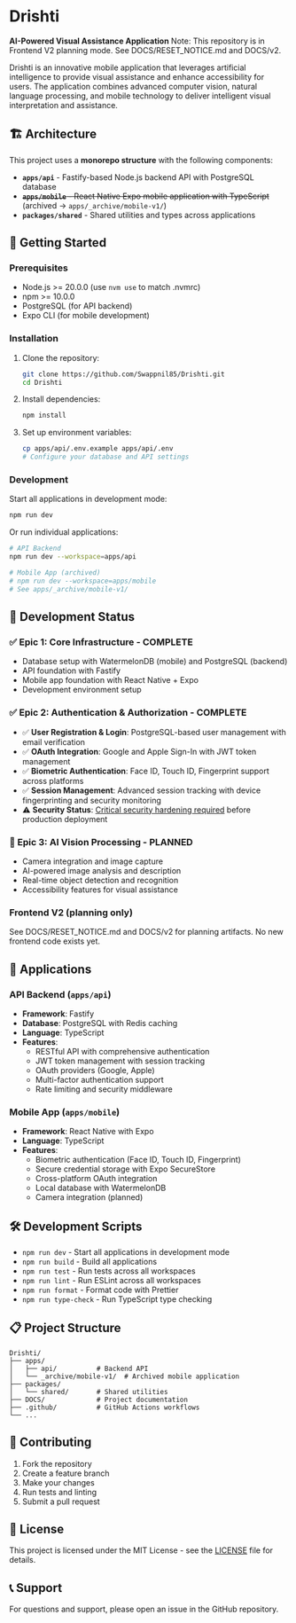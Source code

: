 # Drishti

**AI-Powered Visual Assistance Application**
Note: This repository is in Frontend V2 planning mode. See DOCS/RESET_NOTICE.md and DOCS/v2.


Drishti is an innovative mobile application that leverages artificial intelligence to provide visual assistance and enhance accessibility for users. The application combines advanced computer vision, natural language processing, and mobile technology to deliver intelligent visual interpretation and assistance.

## 🏗️ Architecture

This project uses a **monorepo structure** with the following components:

- **`apps/api`** - Fastify-based Node.js backend API with PostgreSQL database
- ~~**`apps/mobile`** - React Native Expo mobile application with TypeScript~~ (archived → `apps/_archive/mobile-v1/`)
- **`packages/shared`** - Shared utilities and types across applications

## 🚀 Getting Started

### Prerequisites

- Node.js >= 20.0.0 (use `nvm use` to match .nvmrc)
- npm >= 10.0.0
- PostgreSQL (for API backend)
- Expo CLI (for mobile development)

### Installation

1. Clone the repository:

   ```bash
   git clone https://github.com/Swappnil85/Drishti.git
   cd Drishti
   ```

2. Install dependencies:

   ```bash
   npm install
   ```

3. Set up environment variables:
   ```bash
   cp apps/api/.env.example apps/api/.env
   # Configure your database and API settings
   ```

### Development

Start all applications in development mode:

```bash
npm run dev
```

Or run individual applications:

```bash
# API Backend
npm run dev --workspace=apps/api

# Mobile App (archived)
# npm run dev --workspace=apps/mobile
# See apps/_archive/mobile-v1/
```

## 🚀 Development Status

### ✅ Epic 1: Core Infrastructure - COMPLETE

- Database setup with WatermelonDB (mobile) and PostgreSQL (backend)
- API foundation with Fastify
- Mobile app foundation with React Native + Expo
- Development environment setup

### ✅ Epic 2: Authentication & Authorization - COMPLETE

- ✅ **User Registration & Login**: PostgreSQL-based user management with email verification
- ✅ **OAuth Integration**: Google and Apple Sign-In with JWT token management
- ✅ **Biometric Authentication**: Face ID, Touch ID, Fingerprint support across platforms
- ✅ **Session Management**: Advanced session tracking with device fingerprinting and security monitoring
- ⚠️ **Security Status**: [Critical security hardening required](https://github.com/Swappnil85/Drishti/issues/1) before production deployment

### 🔄 Epic 3: AI Vision Processing - PLANNED

- Camera integration and image capture
- AI-powered image analysis and description
- Real-time object detection and recognition
- Accessibility features for visual assistance

### Frontend V2 (planning only)

See DOCS/RESET_NOTICE.md and DOCS/v2 for planning artifacts. No new frontend code exists yet.

## 📱 Applications

### API Backend (`apps/api`)

- **Framework**: Fastify
- **Database**: PostgreSQL with Redis caching
- **Language**: TypeScript
- **Features**:
  - RESTful API with comprehensive authentication
  - JWT token management with session tracking
  - OAuth providers (Google, Apple)
  - Multi-factor authentication support
  - Rate limiting and security middleware

### Mobile App (`apps/mobile`)

- **Framework**: React Native with Expo
- **Language**: TypeScript
- **Features**:
  - Biometric authentication (Face ID, Touch ID, Fingerprint)
  - Secure credential storage with Expo SecureStore
  - Cross-platform OAuth integration
  - Local database with WatermelonDB
  - Camera integration (planned)

## 🛠️ Development Scripts

- `npm run dev` - Start all applications in development mode
- `npm run build` - Build all applications
- `npm run test` - Run tests across all workspaces
- `npm run lint` - Run ESLint across all workspaces
- `npm run format` - Format code with Prettier
- `npm run type-check` - Run TypeScript type checking

## 📋 Project Structure

```
Drishti/
├── apps/
│   ├── api/          # Backend API
│   └── _archive/mobile-v1/  # Archived mobile application
├── packages/
│   └── shared/       # Shared utilities
├── DOCS/             # Project documentation
├── .github/          # GitHub Actions workflows
└── ...
```

## 🤝 Contributing

1. Fork the repository
2. Create a feature branch
3. Make your changes
4. Run tests and linting
5. Submit a pull request

## 📄 License

This project is licensed under the MIT License - see the [LICENSE](LICENSE) file for details.

## 📞 Support

For questions and support, please open an issue in the GitHub repository.
